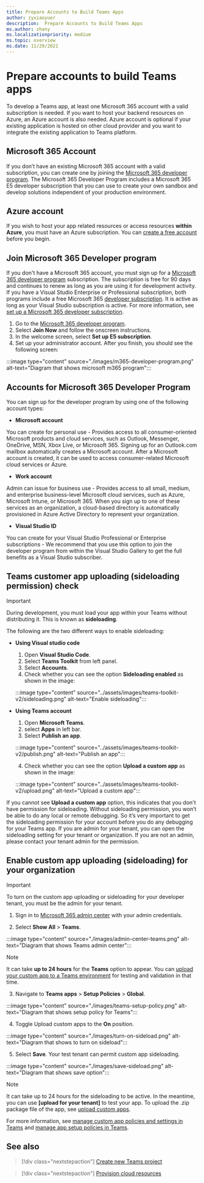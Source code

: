 ```yaml
---
title: Prepare Accounts to Build Teams Apps
author: zyxiaoyuer
description:  Prepare Accounts to Build Teams Apps
ms.author: zhany
ms.localizationpriority: medium
ms.topic: overview
ms.date: 11/29/2021
---
```



# Prepare accounts to build Teams apps

To develop a Teams app, at least one Microsoft 365 account with a valid subscription is needed. If you want to host your backend resources on Azure, an Azure account is also needed. Azure account is optional if your existing application is hosted on other cloud provider and you want to integrate the existing application to Teams platform.

## Microsoft 365 Account

If you don’t have an existing Microsoft 365 account with a valid subscription, you can create one by joining the [Microsoft 365 developer program](https://developer.microsoft.com/microsoft-365/dev-program). The Microsoft 365 Developer Program includes a Microsoft 365 E5 developer subscription that you can use to create your own sandbox and develop solutions independent of your production environment.

## Azure account

If you wish to host your app related resources or access resources **within Azure**, you must have an Azure subscription. You can [create a free account](https://azure.microsoft.com/free/) before you begin.

## Join Microsoft 365 Developer program 

If you don't have a Microsoft 365 account, you must sign up for a [Microsoft 365 developer program](https://developer.microsoft.com/microsoft-365/dev-program) subscription. The subscription is free for 90 days and continues to renew as long as you are using it for development activity. If you have a Visual Studio Enterprise or Professional subscription, both programs include a free Microsoft 365 [developer subscription](https://aka.ms/MyVisualStudioBenefits). It is active as long as your Visual Studio subscription is active. For more information, see [set up a Microsoft 365 developer subscription](https://developer.microsoft.com/microsoft-365/dev-program).

1. Go to the [Microsoft 365 developer program](https://developer.microsoft.com/microsoft-365/dev-program).
2. Select **Join Now** and follow the onscreen instructions.
3. In the welcome screen, select **Set up E5 subscription**.
4. Set up your administrator account. After you finish, you should see the following screen:

:::image type="content" source="./images/m365-developer-program.png" alt-text="Diagram that shows microsoft m365 program":::

## Accounts for Microsoft 365 Developer Program

You can sign up for the developer program by using one of the following account types:

- **Microsoft account** 

You can create for personal use - Provides access to all consumer-oriented Microsoft products and cloud services, such as Outlook, Messenger, OneDrive, MSN, Xbox Live, or Microsoft 365. Signing up for an Outlook.com mailbox automatically creates a Microsoft account. After a Microsoft account is created, it can be used to access consumer-related Microsoft cloud services or Azure.

- **Work account**

 Admin can issue for business use - Provides access to all small, medium, and enterprise business-level Microsoft cloud services, such as Azure, Microsoft Intune, or Microsoft 365. When you sign up to one of these services as an organization, a cloud-based directory is automatically provisioned in Azure Active Directory to represent your organization.

- **Visual Studio ID**

You can create for your Visual Studio Professional or Enterprise subscriptions - We recommend that you use this option to join the developer program from within the Visual Studio Gallery to get the full benefits as a Visual Studio subscriber.

## Teams customer app uploading (sideloading permission) check

> [!IMPORTANT]
> During development, you must load your app within your Teams without distributing it. This is known as **sideloading**.

The following are the two different ways to enable sideloading:

* **Using Visual studio code**

    1. Open **Visual Studio Code**.
    1. Select **Teams Toolkit** from left panel.
    1. Select **Accounts**.
    1. Check whether you can see the option **Sideloading enabled** as shown in the image:

    :::image type="content" source="../assets/images/teams-toolkit-v2/sideloading.png" alt-text="Enable sideloading":::

* **Using Teams account**

    1. Open **Microsoft Teams**.
    2. select **Apps** in left bar.
    3. Select **Publish an app**.

   :::image type="content" source="../assets/images/teams-toolkit-v2/publish.png" alt-text="Publish an app":::

    4. Check whether you can see the option **Upload a custom app** as shown in the image:

   :::image type="content" source="../assets/images/teams-toolkit-v2/upload.png" alt-text="Upload a custom app":::

If you cannot see **Upload a custom app** option, this indicates that you don't have permission for sideloading. Without sideloading permission, you won’t be able to do any local or remote debugging. So it’s very important to get the sideloading permission for your account before you do any debugging for your Teams app. If you are admin for your tenant, you can open the sideloading setting for your tenant or organization. If you are not an admin, please contact your tenant admin for the permission.

## Enable custom app uploading (sideloading)  for your organization

> [!IMPORTANT]
> To turn on the custom app uploading or sideloading for your developer tenant, you must be the admin for your tenant.

1. Sign in to [Microsoft 365 admin center](https://admin.microsoft.com/Adminportal/Home?source=applauncher#/homepage#/) with your admin credentials.

2. Select **Show All** > **Teams**.

:::image type="content" source="./images/admin-center-teams.png" alt-text="Diagram that shows Teams admin center":::

> [!NOTE]
> It can take **up to 24 hours** for the **Teams** option to appear. You can [upload your custom app to a Teams environment](/microsoftteams/upload-custom-apps) for testing and validation in that time.

3. Navigate to **Teams apps** > **Setup Policies** > **Global**.

:::image type="content" source="./images/teams-setup-policy.png" alt-text="Diagram that shows setup policy for Teams":::

4. Toggle Upload custom apps to the **On** position.

:::image type="content" source="./images/turn-on-sideload.png" alt-text="Diagram that shows to turn on sideload":::

5. Select **Save**. Your test tenant can permit custom app sideloading.

:::image type="content" source="./images/save-sideload.png" alt-text="Diagram that shows save option":::

> [!Note]
> It can take up to 24 hours for the sideloading to be active. In the meantime, you can use **[upload for your tenant]** to test your app. To upload the .zip package file of the app, see [upload custom apps](/microsoftteams/teams-app-setup-policies).

For more information, see [manage custom app policies and settings in Teams](/microsoftteams/teams-custom-app-policies-and-settings) and [manage app setup policies in Teams](/microsoftteams/teams-app-setup-policies).

## See also

> [!div class="nextstepaction"]
> [Create new Teams project](create-new-project.md)

> [!div class="nextstepaction"]
> [Provision cloud resources](provision.md)
